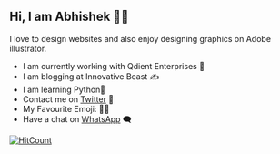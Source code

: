 ## Hi, I am Abhishek 👨‍🦱
I love to design websites and also enjoy designing graphics on Adobe illustrator.

* I am currently working with Qdient Enterprises 🏢
* I am blogging at Innovative Beast ✍️
* I am learning Python🐍
* Contact me on [Twitter](https://twitter.com/w3Abhishek) 🐥
* My Favourite Emoji: 🤦‍♂️
* Have a chat on [WhatsApp](https://wa.me/919305814247) 🗨️

[![HitCount](http://hits.dwyl.com/w3abhishek/w3abhishek/w3abhishek.svg)](http://hits.dwyl.com/w3abhishek/w3abhishek/w3abhishek)
